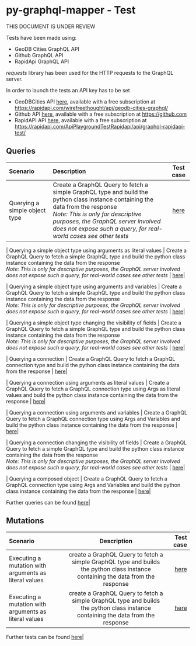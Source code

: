 # py-graphql-mapper - Test

THIS DOCUMENT IS UNDER REVIEW

Tests have been made using:

- GeoDB Cities GraphQL API
- Github GraphQL API
- RapidApi GraphQL API

*requests* library has been used for the HTTP requests to the GraphQL server.

In order to launch the tests an API key has to be set 
 * GeoDBCities API [here](https://github.com/dapalex/py-graphql-mapper/blob/main/test/consts.py), available with a free subscription at https://rapidapi.com/wirefreethought/api/geodb-cities-graphql/
* Github API [here](https://github.com/dapalex/py-graphql-mapper/blob/main/test/consts.py), available with a free subscription at https://github.com
* RapidAPI API [here](https://github.com/dapalex/py-graphql-mapper/blob/main/test/consts.py), available with a free subscription at https://rapidapi.com/ApiPlaygroundTestRapidapi/api/graphql-rapidapi-test/ 


## Queries

| Scenario | Description | Test case |
|:---------|:-----------|:----------:|
| Querying a simple object type | Create a GraphQL Query to fetch a simple GraphQL type and build the python class instance containing the data from the response <br> _Note: This is only for descriptive purposes, the GraphQL server involved does not expose such a query, for real-world cases see other tests_ | [here](https://github.com/dapalex/py-graphql-mapper/blob/main/test/tstquery/simpleObjectTest.py)|

| Querying a simple object type using arguments as literal values | Create a GraphQL Query to fetch a simple GraphQL type and build the python class instance containing the data from the response <br> _Note: This is only for descriptive purposes, the GraphQL server involved does not expose such a query, for real-world cases see other tests_ | [here](https://github.com/dapalex/py-graphql-mapper/blob/main/test/tstquery/simpleObjectArgs_LiteralValuesTest.py)|

| Querying a simple object type using arguments and variables | Create a GraphQL Query to fetch a simple GraphQL type and build the python class instance containing the data from the response <br> _Note: This is only for descriptive purposes, the GraphQL server involved does not expose such a query, for real-world cases see other tests_ | [here](https://github.com/dapalex/py-graphql-mapper/blob/main/test/tstquery/simpleObjectArgs_VariablesTest.py)|

| Querying a simple object type changing the visibility of fields | Create a GraphQL Query to fetch a simple GraphQL type and build the python class instance containing the data from the response <br> _Note: This is only for descriptive purposes, the GraphQL server involved does not expose such a query, for real-world cases see other tests_ | [here](https://github.com/dapalex/py-graphql-mapper/blob/main/test/tstquery/simpleObjectChangeVisibilityTest.py)|

| Querying a connection | Create a GraphQL Query to fetch a GraphQL connection type and build the python class instance containing the data from the response | [here](https://github.com/dapalex/py-graphql-mapper/blob/main/test/tstquery/connectionObjectTest.py)|

| Querying a connection using arguments as literal values | Create a GraphQL Query to fetch a GraphQL connection type using Args as literal values and build the python class instance containing the data from the response | [here](https://github.com/dapalex/py-graphql-mapper/blob/main/test/tstquery/connectionobjectArgs_LiteralValuesTest.py)|

| Querying a connection using arguments and variables | Create a GraphQL Query to fetch a GraphQL connection type using Args and Variables and build the python class instance containing the data from the response | [here](https://github.com/dapalex/py-graphql-mapper/blob/main/test/tstquery/connectionObjectArgs_VariablesTest.py)|

| Querying a connection changing the visibility of fields | Create a GraphQL Query to fetch a simple GraphQL type and build the python class instance containing the data from the response <br> _Note: This is only for descriptive purposes, the GraphQL server involved does not expose such a query, for real-world cases see other tests_ | [here](https://github.com/dapalex/py-graphql-mapper/blob/main/test/tstquery/connectionObjectChangeVisibilityTest.py)|

| Querying a composed object | Create a GraphQL Query to fetch a GraphQL connection type using Args and Variables and build the python class instance containing the data from the response | [here](https://github.com/dapalex/py-graphql-mapper/blob/main/test/tstquery/complexObjectTest.py)|


Further queries can be found [here](https://github.com/dapalex/py-graphql-mapper/blob/main/test/tstquery/unitTest.py)|

## Mutations

| Scenario | Description | Test case |
|:---------|:-----------:|----------:|
| Executing a mutation with arguments as literal values | create a GraphQL Query to fetch a simple GraphQL type and builds the python class instance containing the data from the response | [here](https://github.com/dapalex/py-graphql-mapper/blob/main/test/tstmutation/mutationInsertTest.py)|
| Executing a mutation with arguments as literal values | create a GraphQL Query to fetch a simple GraphQL type and builds the python class instance containing the data from the response | [here](https://github.com/dapalex/py-graphql-mapper/blob/main/test/tstmutation/mutationUpdateTest.py)|


Further tests can be found [here](https://github.com/dapalex/py-graphql-mapper/blob/main/test/unitTest.py)|